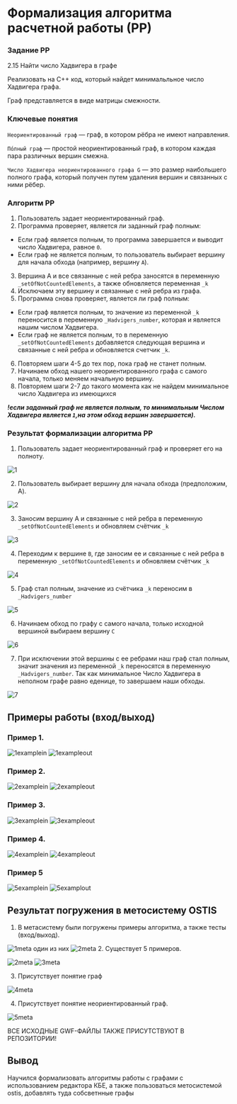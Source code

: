 # Формализация алгоритма расчетной работы (РР)

### Задание РР 
2.15 Найти число Хадвигера в графе 

Реализовать на C++ код, который найдет минимальльное число Хадвигера графа.

Граф представляется в виде матрицы смежности.

### Ключевые понятия

`Неориентированный граф` — граф, в котором рёбра не имеют направления.

`По́лный граф` — простой неориентированный граф, в котором каждая пара различных вершин смежна.

`Число Хадвигера неориентированного графа G` — это размер наибольшего полного графа, который получен путем удаления вершин и связанных с ними рёбер. 

### Алгоритм РР

1. Пользователь задает неориентированный граф.
2. Программа проверяет, является ли заданный граф полным:
* Если граф является полным, то программа завершается и выводит число Хадвигера, равное `0`.
* Если граф не является полным, то пользователь выбирает вершину для начала обхода (например, вершину `A`).
3. Вершина A и все связанные с ней ребра заносятся в переменную `_setOfNotCountedElements`, а также обновляется переменная `_k`
4. Исключаем эту вершину и связанные с ней ребра из графа.
5. Программа снова проверяет, является ли граф полным:
* Если граф является полным, то значение из переменной `_k ` переносится в переменную `_Hadvigers_number`, которая и является нашим числом Хадвигера.
* Если граф не является полным, то в переменную `_setOfNotCountedElements` добавляется следующая вершина и связанные с ней ребра и обновляется счетчик `_k`. 
6. Повторяем шаги 4-5 до тех пор, пока граф не станет полным.
7. Начинаем обход нашего неориентированного графа с самого начала, только меняем начальную вершину.
8. Повторяем шаги 2-7 до такого момента как не найдем минимальное число Хадвигера из имеющихся

***!если заданный граф не является полным, то минимальным Числом Хадвигера является `1`,на этом обход вершин завершается).***
 

### Результат формализации алгоритма РР

1. Пользователь задает неориентированный граф и проверяет его на полноту.
   
![1](stepsPNG/1st.jpeg)

2. Пользователь выбирает вершину для начала обхода (предположим, A).
   
![2](stepsPNG/2nd.jpeg)

3. Заносим вершину А и связанные с ней ребра в переменную  `_setOfNotCountedElements` и обновляем счётчик `_k`
   
![3](stepsPNG/3rd.jpeg)

4. Переходим к вершине `B`, где заносим ее и связанные с ней ребра в переменную  `_setOfNotCountedElements` и обновляем счётчик `_k`

![4](stepsPNG/4th.jpeg)

5. Граф стал полным, значение из счётчика `_k` переносим в `_Hadvigers_number`
    
![5](stepsPNG/5th.jpeg)

6. Начинаем обход по графу с самого начала, только исходной вершиной выбираем вершину `C`

![6](stepsPNG/6th.jpeg)

7. При исключении этой вершины с ее ребрами наш граф стал полным, значит значения из переменной `_k` переносятся в переменную `_Hadvigers_number`. Так как минимальное Число Хадвигера в неполном графе равно еденице, то завершаем наши обходы.
   
![7](stepsPNG/7th.jpeg)

## Примеры работы (вход/выход)

### Пример 1.

![1examplein](Examples/1stTestEnt.jpeg)
![1exampleout](Examples/1stTestEx.jpeg)

### Пример 2.

![2examplein](Examples/2ndTestEnt.jpeg)
![2exampleout](Examples/2ndTestEx.jpeg)

### Пример 3.

![3examplein](Examples/3rdTestEnt.jpeg)
![3exampleout](Examples/3rdTestEx.jpeg)

### Пример 4.

![4examplein](Examples/4thTestEnt.jpeg)
![4exampleout](Examples/4thTestEx.jpeg)

### Пример 5

![5examplein](stepsPNG/1st.jpeg)
![5examplout](stepsPNG/7th.jpeg)
## Результат погружения в метосистему OSTIS

1. В метасистему были погружены примеры алгоритма, а также тесты (вход/выход).

![1meta](metasystem/algorithm.png)
один из них
![2meta](metasystem/algorithm1.png)
2. Существует 5 примеров.

![2meta](metasystem/examples.png)
![3meta](metasystem/examples1.png)

3.  Присутствует понятие граф

![4meta](metasystem/graf.png)

4. Присутствует понятие неориентированный граф.

![5meta](metasystem/neorientedGraf.png)
 
ВСЕ ИСХОДНЫЕ GWF-ФАЙЛЫ ТАКЖЕ ПРИСУТСТВУЮТ В РЕПОЗИТОРИИ!

## Вывод
Научился формализовать алгоритмы работы с графами с использованием редактора КБЕ, а также пользоваться метосистемой ostis, добавлять туда собсветнные графы
